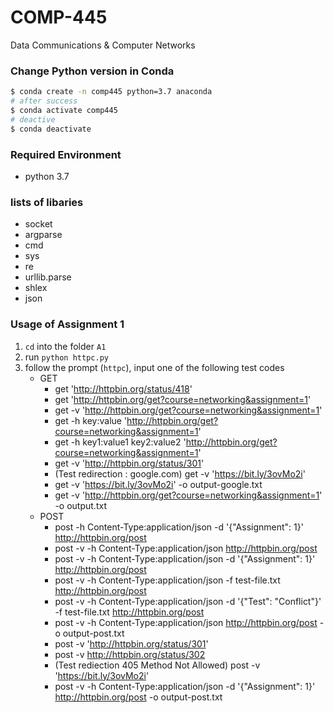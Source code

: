 # COMP-445
Data Communications &amp; Computer Networks

### Change Python version in Conda
```zsh
$ conda create -n comp445 python=3.7 anaconda
# after success
$ conda activate comp445
# deactive
$ conda deactivate
```

### Required Environment
- python 3.7

### lists of libaries
- socket
- argparse
- cmd
- sys
- re
- urllib.parse
- shlex
- json

### Usage of Assignment 1
1. `cd` into the folder `A1`
2. run `python httpc.py`
3. follow the prompt (`httpc`), input one of the following test codes
    + GET
        - get 'http://httpbin.org/status/418'
        - get 'http://httpbin.org/get?course=networking&assignment=1'
        - get -v 'http://httpbin.org/get?course=networking&assignment=1'
        - get -h key:value 'http://httpbin.org/get?course=networking&assignment=1'
        - get -h key1:value1 key2:value2 'http://httpbin.org/get?course=networking&assignment=1'
        - get -v 'http://httpbin.org/status/301'
        - (Test redirection : google.com) get -v 'https://bit.ly/3ovMo2i'
        - get -v 'https://bit.ly/3ovMo2i' -o output-google.txt
        - get -v 'http://httpbin.org/get?course=networking&assignment=1' -o output.txt
    + POST
        - post -h Content-Type:application/json -d '{"Assignment": 1}' http://httpbin.org/post
        - post -v -h Content-Type:application/json http://httpbin.org/post
        - post -v -h Content-Type:application/json -d '{"Assignment": 1}' http://httpbin.org/post
        - post -v -h Content-Type:application/json -f test-file.txt http://httpbin.org/post
        - post -v -h Content-Type:application/json -d '{"Test": "Conflict"}' -f test-file.txt http://httpbin.org/post
        - post -v -h Content-Type:application/json http://httpbin.org/post -o output-post.txt
        - post -v 'http://httpbin.org/status/301'
        - post -v http://httpbin.org/status/302
        - (Test rediection 405 Method Not Allowed) post -v 'https://bit.ly/3ovMo2i'
        - post -v -h Content-Type:application/json -d '{"Assignment": 1}' http://httpbin.org/post -o output-post.txt
        
        